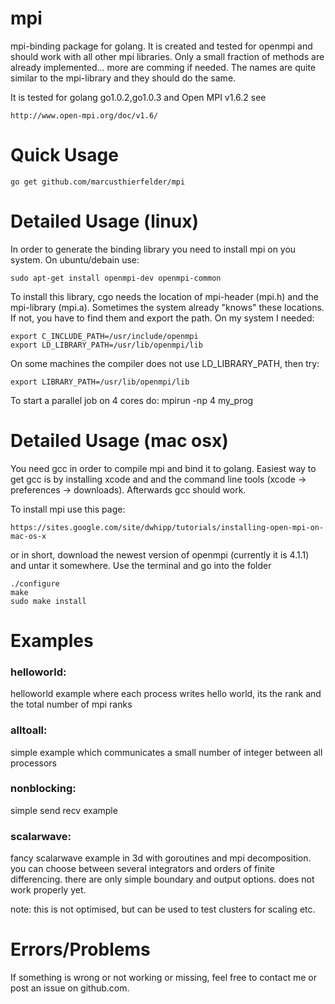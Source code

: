 mpi
===
mpi-binding package for golang. It is created and tested for openmpi and
should work with all other mpi libraries. Only a small fraction of  methods
are already implemented... more are comming if needed. The names are quite
similar to the mpi-library and they should do the same.

It is tested for golang go1.0.2,go1.0.3 and Open MPI v1.6.2
see

	http://www.open-mpi.org/doc/v1.6/



Quick Usage
===========

	go get github.com/marcusthierfelder/mpi



Detailed Usage (linux)
======================
In order to generate the binding library you need to install mpi on you system.
On ubuntu/debain use:

	sudo apt-get install openmpi-dev openmpi-common

To install this library, cgo needs the location of mpi-header (mpi.h) and the 
mpi-library (mpi.a). Sometimes the system already "knows" these locations. 
If not, you have to find them and export the path. On my system I needed:

	export C_INCLUDE_PATH=/usr/include/openmpi
	export LD_LIBRARY_PATH=/usr/lib/openmpi/lib

On some machines the compiler does not use LD_LIBRARY_PATH, then try:

	export LIBRARY_PATH=/usr/lib/openmpi/lib

To start a parallel job on 4 cores do:
    mpirun -np 4 my_prog



Detailed Usage (mac osx)
========================
You need gcc in order to compile mpi and bind it to golang. Easiest way to get gcc is by
installing xcode and and the command line tools (xcode -> preferences -> downloads). 
Afterwards gcc should work.

To install mpi use this page:

	https://sites.google.com/site/dwhipp/tutorials/installing-open-mpi-on-mac-os-x

or in short, download the newest version of openmpi (currently it is 4.1.1) and 
untar it somewhere. Use the terminal and go into the folder

	./configure
	make
	sudo make install


Examples
========

### helloworld:

helloworld example where each process writes hello world, its the rank and the 
total number of mpi ranks

### alltoall:

simple example which communicates a small number of integer between all
processors

### nonblocking:
	
simple send recv example

### scalarwave:

fancy scalarwave example in 3d with goroutines and mpi decomposition.
you can choose between several integrators and orders of finite differencing.
there are only simple boundary and output options. 
does not work properly yet.

note: this is not optimised, but can be used to test clusters for scaling etc.



Errors/Problems
===============

If something is wrong or not working or missing, feel free to contact me 
or post an issue on github.com. 





